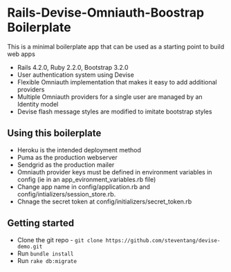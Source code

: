 # Rails-Devise-Omniauth-Boostrap Boilerplate

This is a minimal boilerplate app that can be used as a starting point to build web apps

* Rails 4.2.0, Ruby 2.2.0, Bootstrap 3.2.0
* User authentication system using Devise
* Flexible Omniauth implementation that makes it easy to add additional providers
* Multiple Omniauth providers for a single user are managed by an Identity model
* Devise flash message styles are modified to imitate bootstrap styles

## Using this boilerplate
* Heroku is the intended deployment method
* Puma as the production webserver
* Sendgrid as the production mailer
* Omniauth provider keys must be defined in environment variables in config (ie in an app_evironment_variables.rb file)
* Change app name in config/application.rb and config/intializers/session_store.rb.
* Chnage the secret token at config/initializers/secret_token.rb

## Getting started
* Clone the git repo - `git clone https://github.com/steventang/devise-demo.git`
* Run `bundle install`
* Run `rake db:migrate`
